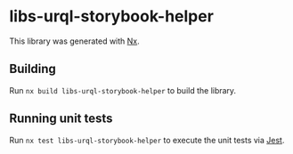 # libs-urql-storybook-helper

This library was generated with [Nx](https://nx.dev).

## Building

Run `nx build libs-urql-storybook-helper` to build the library.

## Running unit tests

Run `nx test libs-urql-storybook-helper` to execute the unit tests via [Jest](https://jestjs.io).
